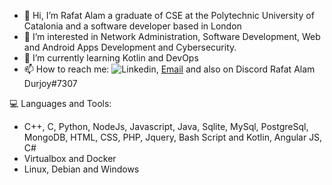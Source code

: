 - 👋 Hi, I’m Rafat Alam a graduate of CSE at the Polytechnic University of Catalonia and a software developer based in London 
- 👀 I’m interested in Network Administration, Software Development, Web and Android Apps Development and Cybersecurity.
- 🌱 I’m currently learning Kotlin and DevOps 
- 📫 How to reach me: ![Linkedin](https://www.linkedin.com/in/rafat-alam-durjoy-06753b138/), [Email](mailto:rafatinfo4@gmail.com?subject=[GitHub]%20Source%20Han%20Sans) and also on Discord Rafat Alam Durjoy#7307

:computer: Languages and Tools:
  - C++, C, Python, NodeJs, Javascript, Java, Sqlite, MySql, PostgreSql, MongoDB, HTML, CSS, PHP, Jquery, Bash Script and Kotlin, Angular JS, C# 
  - Virtualbox and Docker
  - Linux, Debian and Windows 

<!---
rafatbd/rafatbd is a ✨ special ✨ repository because its `README.md` (this file) appears on your GitHub profile.
You can click the Preview link to take a look at your changes.
--->

